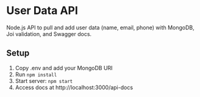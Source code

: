 # User Data API

Node.js API to pull and add user data (name, email, phone) with MongoDB, Joi validation, and Swagger docs.

## Setup
1. Copy .env and add your MongoDB URI
2. Run `npm install`
3. Start server: `npm start`
4. Access docs at http://localhost:3000/api-docs
